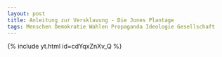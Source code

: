```yaml
---
layout: post
title: Anleitung zur Versklavung - Die Jones Plantage 
tags: Menschen Demokratie Wahlen Propaganda Ideologie Gesellschaft
---
```


{% include yt.html id=cdYqxZnXv_Q  %}
